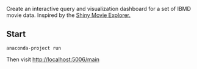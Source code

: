 Create an interactive query and visualization dashboard for a set of IBMD movie data.
Inspired by the [Shiny Movie Explorer.](http://shiny.rstudio.com/gallery/movie-explorer.html)


## Start

```
anaconda-project run
```

Then visit [http://localhost:5006/main](http://localhost:5006/main)
